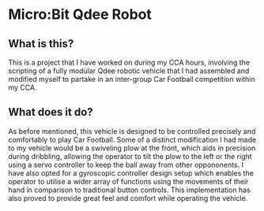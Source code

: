 # Micro:Bit Qdee Robot


## What is this?

This is a project that I have worked on during my CCA hours, involving the scripting of a fully modular Qdee robotic vehicle
that I had assembled and modified myself to partake in an inter-group Car Football competition within my CCA.

## What does it do?

As before mentioned, this vehicle is designed to be controlled precisely and comfortably to play Car Football.
Some of a distinct modification I had made to my vehicle would be a swiveling plow at the front, which aids in
precision during dribbling, allowing the operator to tilt the plow to the left or the right using a servo controller
to keep the ball away from other oppononents. I have also opted for a gyroscopic controller design setup which enables
the operator to utilise a wider array of functions using the movements of their hand in comparison to traditional button
controls. This implementation has also proved to provide great feel and comfort while operating the vehicle.

